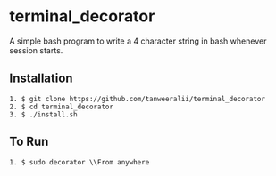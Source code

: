 # terminal_decorator
A simple bash program to write a 4 character string in bash whenever session starts.

## Installation
````
1. $ git clone https://github.com/tanweeralii/terminal_decorator
2. $ cd terminal_decorator
3. $ ./install.sh
````
## To Run
````
1. $ sudo decorator \\From anywhere
````
